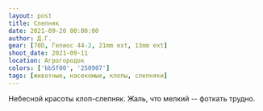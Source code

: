 ```yaml
---
layout: post
title: Слепняк
date: 2021-09-20 00:00:00
author: Д.Г.
gear: [70D, Гелиос 44-2, 21mm ext, 13mm ext]
shoot_date: 2021-09-11
location: Агрогородок
colors: ['bb5f00', '250907']
tags: [животные, насекомые, клопы, слепняки]
---
```

Небесной красоты клоп-слепняк. Жаль, что мелкий -- фоткать трудно.

